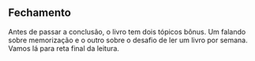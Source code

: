 ## Fechamento

Antes de passar a conclusão, o livro tem dois tópicos bônus. Um falando sobre memorização e o outro sobre o desafio de ler um livro por semana. Vamos lá para reta final da leitura.
